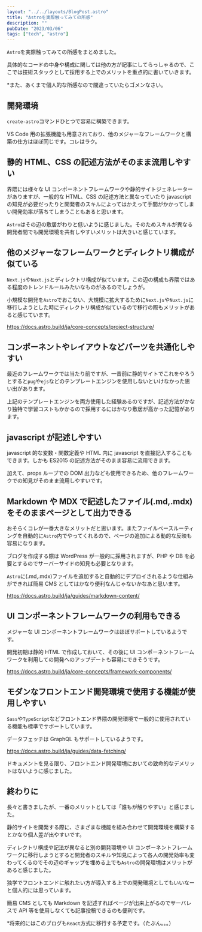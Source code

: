 ```yaml
---
layout: "../../layouts/BlogPost.astro"
title: "Astroを実際触ってみての所感"
description: ""
pubDate: "2023/03/06"
tags: ["tech", "astro"]
---
```


`Astro`を実際触ってみての所感をまとめました。

具体的なコードの中身や構成に関しては他の方が記事にしてらっしゃるので、ここでは技術スタックとして採用する上でのメリットを重点的に書いていきます。

\*また、あくまで個人的な所感なので間違っていたらゴメンなさい。

## 開発環境

`create-astro`コマンドひとつで容易に構築できます。

VS Code 用の拡張機能も用意されており、他のメジャーなフレームワークと構築の仕方はほぼ同じです。コレはラク。

## 静的 HTML、CSS の記述方法がそのまま流用しやすい

界隈には様々な UI コンポーネントフレームワークや静的サイトジェネレーターがありますが、一般的な HTML、CSS の記述方法と異なっていたり javascript の知見が必要だったりと開発者のスキルによってはかえって手間がかかってしまい開発効率が落ちてしまうこともあると思います。

`Astro`はその辺の敷居がわりと低いように感じました。そのためスキルが異なる開発者間でも開発環境を共有しやすいメリットは大きいと感じています。

## 他のメジャーなフレームワークとディレクトリ構成が似ている

`Next.js`や`Nuxt.js`とディレクトリ構成が似ています。この辺の構成も界隈ではある程度のトレンドルールみたいなものがあるのでしょうが。

小規模な開発を`Astro`でおこない、大規模に拡大するために`Next.js`や`Nuxt.js`に移行しようとした時にディレクトリ構成が似ているので移行の際もメリットがあると感じています。

https://docs.astro.build/ja/core-concepts/project-structure/

## コンポーネントやレイアウトなどパーツを共通化しやすい

最近のフレームワークでは当たり前ですが、一昔前に静的サイトでこれをやろうとすると`pug`や`ejs`などのテンプレートエンジンを使用しないといけなかった思い出があります。

上記のテンプレートエンジンを両方使用した経験あるのですが、記述方法がかなり独特で学習コストもかかるので採用するにはかなり敷居が高かった記憶があります。

## javascript が記述しやすい

javascript 的な変数・関数定義や HTML 内に javascript を直接記入することもできます。しかも ES2015 の記述方法がそのまま容易に流用できます。

加えて、props ループでの DOM 出力なども使用できるため、他のフレームワークでの知見がそのまま流用しやすいです。

## Markdown や MDX で記述したファイル(.md,.mdx)をそのままページとして出力できる

おそらくコレが一番大きなメリットだと思います。またファイルベースルーティングを自動的に`Astro`内でやってくれるので、ページの追加による動的な反映も容易になります。

ブログを作成する際は WordPress が一般的に採用されますが、PHP や DB を必要とするのでサーバーサイドの知見も必要となります。

`Astro`に(.md,.mdx)ファイルを追加すると自動的にデプロイされるような仕組みができれば簡易 CMS としてはかなり便利なんじゃないかなあと思います。

https://docs.astro.build/ja/guides/markdown-content/

## UI コンポーネントフレームワークの利用もできる

メジャーな UI コンポーネントフレームワークはほぼサポートしているようです。

開発初期は静的 HTML で作成しておいて、その後に UI コンポーネントフレームワークを利用しての開発へのアップデートも容易にできそうです。

https://docs.astro.build/ja/core-concepts/framework-components/

## モダンなフロントエンド開発環境で使用する機能が使用しやすい

`Sass`や`TypeScript`などフロントエンド界隈の開発環境で一般的に使用されている機能も標準でサポートしています。

データフェッチは GraphQL もサポートしているようです。

https://docs.astro.build/ja/guides/data-fetching/

ドキュメントを見る限り、フロントエンド開発環境においての致命的なデメリットはないように感じました。

## 終わりに

長々と書きましたが、一番のメリットとしては「誰もが触りやすい」と感じました。

静的サイトを開発する際に、さまざまな機能を組み合わせて開発環境を構築するとかなり個人差が出やすいです。

ディレクトリ構成や記法が異なると別の開発環境や UI コンポーネントフレームワークに移行しようとすると開発者のスキルや知見によって各人の開発効率も変わってくるのでその辺のギャップを埋める上でも`Astro`の開発環境はメリットがあると感じました。

独学でフロントエンドに触れたい方が導入する上での開発環境としてもいいなーと個人的には思っています。

簡易 CMS としても Markdown を記述すればページが出来上がるのでサーバレスで API 等を使用しなくても記事投稿できるのも便利です。

\*将来的にはこのブログも`React`方式に移行する予定です。（たぶん。。。）
